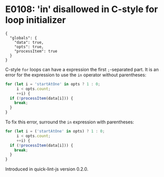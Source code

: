 # E0108: 'in' disallowed in C-style for loop initializer

```config-for-examples
{
  "globals": {
    "data": true,
    "opts": true,
    "processItem": true
  }
}
```

C-style `for` loops can have a expression the first `;`-separated part. It is an
error for the expression to use the `in` operator without parentheses:

```javascript
for (let i = 'startAtOne' in opts ? 1 : 0;
     i < opts.count;
     ++i) {
  if (!processItem(data[i])) {
    break;
  }
}
```

To fix this error, surround the `in` expression with parentheses:

```javascript
for (let i = ('startAtOne' in opts) ? 1 : 0;
     i < opts.count;
     ++i) {
  if (!processItem(data[i])) {
    break;
  }
}
```

Introduced in quick-lint-js version 0.2.0.
